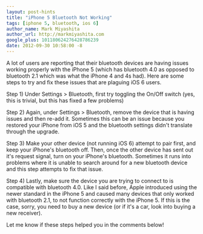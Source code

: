 ```yaml
---
layout: post-hints
title: "iPhone 5 Bluetooth Not Working"
tags: [iphone 5, bluetooth, ios 6]
author_name: Mark Miyashita
author_url: http://markmiyashita.com
google_plus: 101180624276428786239
date: 2012-09-30 10:58:00 -8
---
```


A lot of users are reporting that their bluetooth devices are having issues working properly with the iPhone 5 (which has bluetooth 4.0 as opposed to bluetooth 2.1 which was what the iPhone 4 and 4s had). Here are some steps to try and fix these issues that are plaguing iOS 6 users.

Step 1) Under Settings > Bluetooth, first try toggling the On/Off switch (yes, this is trivial, but this has fixed a few problems)

Step 2) Again, under Settings > Bluetooth, remove the device that is having issues and then re-add it. Sometimes this can be an issue because you restored your iPhone from iOS 5 and the bluetooth settings didn't translate through the upgrade. 

Step 3) Make your other device (not running iOS 6) attempt to pair first, and keep your iPhone's bluetooth off. Then, once the other device has sent out it's request signal, turn on your iPhone's bluetooth. Sometimes it runs into problems where it is unable to search around for a new bluetooth device and this step attempts to fix that issue.

Step 4) Lastly, make sure the device you are trying to connect to is compatible with bluetooth 4.0. Like I said before, Apple introduced using the newer standard in the iPhone 5 and caused many devices that only worked with bluetooth 2.1, to not function correctly with the iPhone 5. If this is the case, sorry, you need to buy a new device (or if it's a car, look into buying a new receiver).

Let me know if these steps helped you in the comments below!
